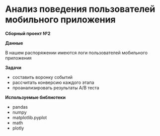 # Анализ поведения пользователей мобильного приложения
**Сборный проект №2**

**Данные**

В нашем распоряжении имеются логи пользователей мобильного приложения

**Задачи**

 * составить воронку событий 
 * рассчитать конверсию каждого этапа
 * проанализировать результаты A/B теста

**Используемые библиотеки**

 * pandas
 * numpy
 * matplotlib.pyplot
 * math 
 * plotly
